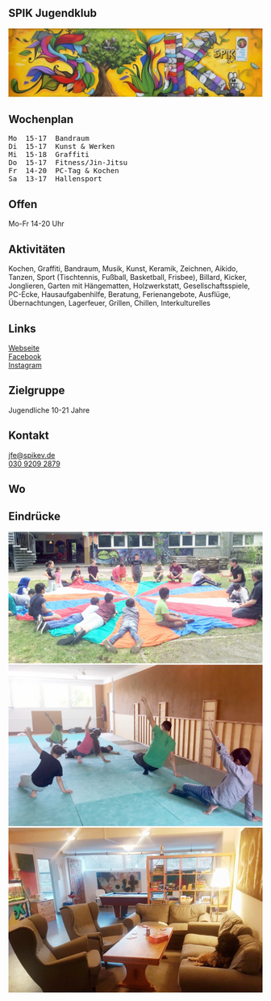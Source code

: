 ## SPIK Jugendklub
<img id="topmedia" src="images/SPIK_JK/logo.jpg" />

## Wochenplan
<pre id="weeklyschedule">
Mo  15-17  Bandraum
Di  15-17  Kunst & Werken
Mi  15-18  Graffiti
Do  15-17  Fitness/Jin-Jitsu
Fr  14-20  PC-Tag & Kochen
Sa  13-17  Hallensport
</pre>

## Offen
Mo-Fr 14-20 Uhr

## Aktivitäten
<p id="activities">
Kochen, Graffiti, Bandraum, Musik, Kunst, Keramik, Zeichnen, Aikido, Tanzen, Sport (Tischtennis, Fußball, Basketball, Frisbee), Billard, Kicker, Jonglieren, Garten mit Hängematten, Holzwerkstatt, Gesellschaftsspiele, PC-Ecke, Hausaufgabenhilfe, Beratung, Ferienangebote, Ausflüge, Übernachtungen, Lagerfeuer, Grillen, Chillen, Interkulturelles
</p>

## Links
<a target="_blank" href="http://www.spikev.de/jugendfreizeiteinrichtung-fuer-menschen-ab-12/">Webseite</a><br>
<a target="_blank" href="https://www.facebook.com/spik.ev.3/">Facebook</a><br>
<a target="_blank" href="https://www.instagram.com/spik_jugendclub/">Instagram</a>

## Zielgruppe
Jugendliche 10-21 Jahre

## Kontakt
[jfe@spikev.de](mailto:jfe@spikev.de)<br>
<a href="tel:+493092092879">030 9209 2879</a>

## Wo
<div id="gmap"></div>
<script>window.onload = showMap('Am Berl 15, 13051 Berlin', 0, 'gmap_mini')</script>

## Eindrücke
<div class="mediacontainer">
  <img src="images/SPIK_JK/2.jpg" />
  <img src="images/SPIK_JK/3.jpg" />
  <!--<img src="images/SPIK_JK/7.jpg" />//-->
  <!--<img src="images/SPIK_JK/1.jpg" />//-->
  <!--<img src="images/SPIK_JK/5.jpg" />//-->
  <!--<img src="images/SPIK_JK/6.jpg" />//-->
  <img src="images/SPIK_JK/8.jpg" />
</div>
